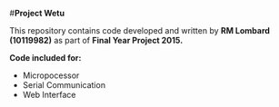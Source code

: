#<b>Project Wetu</b>

This repository contains code developed and written by <b>RM Lombard (10119982)</b> as part of <b>Final Year Project 2015.</b>

<b>Code included for:</b>
<ul>
<li>Micropocessor</li>
<li>Serial Communication</li>
<li>Web Interface</li>
</ul>
		
